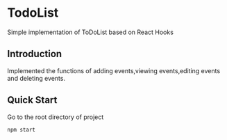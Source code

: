 # TodoList
Simple implementation of ToDoList based on React Hooks

## Introduction
Implemented the functions of adding events,viewing events,editing events and deleting events.

## Quick Start
Go to the root directory of project

`
    npm start
`

